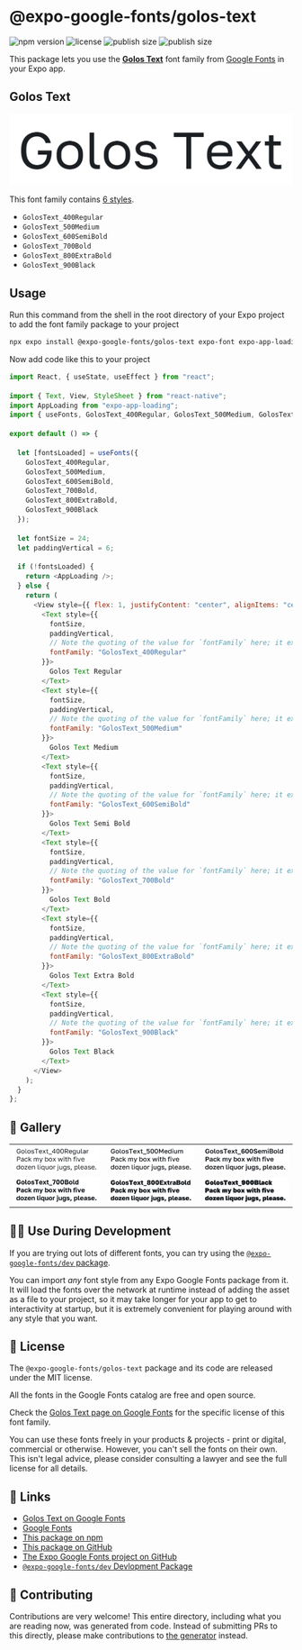 # @expo-google-fonts/golos-text

![npm version](https://flat.badgen.net/npm/v/@expo-google-fonts/golos-text)
![license](https://flat.badgen.net/github/license/expo/google-fonts)
![publish size](https://flat.badgen.net/packagephobia/install/@expo-google-fonts/golos-text)
![publish size](https://flat.badgen.net/packagephobia/publish/@expo-google-fonts/golos-text)

This package lets you use the [**Golos Text**](https://fonts.google.com/specimen/Golos+Text) font family from [Google Fonts](https://fonts.google.com/) in your Expo app.

## Golos Text

![Golos Text](./font-family.png)

This font family contains [6 styles](#-gallery).

- `GolosText_400Regular`
- `GolosText_500Medium`
- `GolosText_600SemiBold`
- `GolosText_700Bold`
- `GolosText_800ExtraBold`
- `GolosText_900Black`

## Usage

Run this command from the shell in the root directory of your Expo project to add the font family package to your project

```sh
npx expo install @expo-google-fonts/golos-text expo-font expo-app-loading
```

Now add code like this to your project

```js
import React, { useState, useEffect } from "react";

import { Text, View, StyleSheet } from "react-native";
import AppLoading from "expo-app-loading";
import { useFonts, GolosText_400Regular, GolosText_500Medium, GolosText_600SemiBold, GolosText_700Bold, GolosText_800ExtraBold, GolosText_900Black } from '@expo-google-fonts/golos-text';

export default () => {

  let [fontsLoaded] = useFonts({
    GolosText_400Regular, 
    GolosText_500Medium, 
    GolosText_600SemiBold, 
    GolosText_700Bold, 
    GolosText_800ExtraBold, 
    GolosText_900Black
  });

  let fontSize = 24;
  let paddingVertical = 6;

  if (!fontsLoaded) {
    return <AppLoading />;
  } else {
    return (
      <View style={{ flex: 1, justifyContent: "center", alignItems: "center" }}>
        <Text style={{
          fontSize,
          paddingVertical,
          // Note the quoting of the value for `fontFamily` here; it expects a string!
          fontFamily: "GolosText_400Regular"
        }}>
          Golos Text Regular
        </Text>
        <Text style={{
          fontSize,
          paddingVertical,
          // Note the quoting of the value for `fontFamily` here; it expects a string!
          fontFamily: "GolosText_500Medium"
        }}>
          Golos Text Medium
        </Text>
        <Text style={{
          fontSize,
          paddingVertical,
          // Note the quoting of the value for `fontFamily` here; it expects a string!
          fontFamily: "GolosText_600SemiBold"
        }}>
          Golos Text Semi Bold
        </Text>
        <Text style={{
          fontSize,
          paddingVertical,
          // Note the quoting of the value for `fontFamily` here; it expects a string!
          fontFamily: "GolosText_700Bold"
        }}>
          Golos Text Bold
        </Text>
        <Text style={{
          fontSize,
          paddingVertical,
          // Note the quoting of the value for `fontFamily` here; it expects a string!
          fontFamily: "GolosText_800ExtraBold"
        }}>
          Golos Text Extra Bold
        </Text>
        <Text style={{
          fontSize,
          paddingVertical,
          // Note the quoting of the value for `fontFamily` here; it expects a string!
          fontFamily: "GolosText_900Black"
        }}>
          Golos Text Black
        </Text>
      </View>
    );
  }
};
```

## 🔡 Gallery


||||
|-|-|-|
|![GolosText_400Regular](./GolosText_400Regular.ttf.png)|![GolosText_500Medium](./GolosText_500Medium.ttf.png)|![GolosText_600SemiBold](./GolosText_600SemiBold.ttf.png)||
|![GolosText_700Bold](./GolosText_700Bold.ttf.png)|![GolosText_800ExtraBold](./GolosText_800ExtraBold.ttf.png)|![GolosText_900Black](./GolosText_900Black.ttf.png)||


## 👩‍💻 Use During Development

If you are trying out lots of different fonts, you can try using the [`@expo-google-fonts/dev` package](https://github.com/expo/google-fonts/tree/master/font-packages/dev#readme).

You can import _any_ font style from any Expo Google Fonts package from it. It will load the fonts over the network at runtime instead of adding the asset as a file to your project, so it may take longer for your app to get to interactivity at startup, but it is extremely convenient for playing around with any style that you want.


## 📖 License

The `@expo-google-fonts/golos-text` package and its code are released under the MIT license.

All the fonts in the Google Fonts catalog are free and open source.

Check the [Golos Text page on Google Fonts](https://fonts.google.com/specimen/Golos+Text) for the specific license of this font family.

You can use these fonts freely in your products & projects - print or digital, commercial or otherwise. However, you can't sell the fonts on their own. This isn't legal advice, please consider consulting a lawyer and see the full license for all details.

## 🔗 Links

- [Golos Text on Google Fonts](https://fonts.google.com/specimen/Golos+Text)
- [Google Fonts](https://fonts.google.com/)
- [This package on npm](https://www.npmjs.com/package/@expo-google-fonts/golos-text)
- [This package on GitHub](https://github.com/expo/google-fonts/tree/master/font-packages/golos-text)
- [The Expo Google Fonts project on GitHub](https://github.com/expo/google-fonts)
- [`@expo-google-fonts/dev` Devlopment Package](https://github.com/expo/google-fonts/tree/master/font-packages/dev)

## 🤝 Contributing

Contributions are very welcome! This entire directory, including what you are reading now, was generated from code. Instead of submitting PRs to this directly, please make contributions to [the generator](https://github.com/expo/google-fonts/tree/master/packages/generator) instead.
